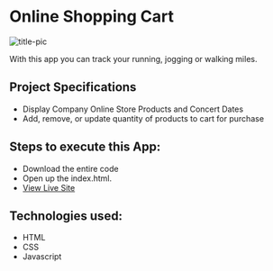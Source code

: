 # Online Shopping Cart
![title-pic]()

With this app you can track your running, jogging or walking miles.

## Project Specifications

- Display Company Online Store Products and Concert Dates
- Add, remove, or update quantity of products to cart for purchase
 
## Steps to execute this App:
- Download the entire code 
- Open up the index.html.
- [View Live Site]()

## Technologies used: 
- HTML
- CSS
- Javascript